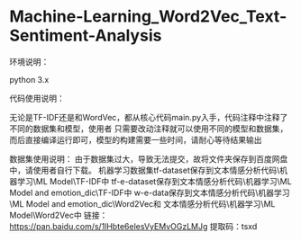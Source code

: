 # Machine-Learning_Word2Vec_Text-Sentiment-Analysis

环境说明：

python 3.x


代码使用说明：

无论是TF-IDF还是和WordVec，都从核心代码main.py入手，代码注释中注释了不同的数据集和模型，使用者
只需要改动注释就可以使用不同的模型和数据集，而后直接编译运行即可，模型的构建需要一些时间，请耐心等待结果输出

数据集使用说明：
由于数据集过大，导致无法提交，故将文件夹保存到百度网盘中，请使用者自行下载。
机器学习数据集tf-dataset保存到文本情感分析代码\机器学习\ML Model\TF-IDF中
tf-e-dataset保存到文本情感分析代码\机器学习\ML Model and emotion_dic\TF-IDF中
w-e-data保存到文本情感分析代码\机器学习\ML Model and emotion_dic\Word2Vec和
文本情感分析代码\机器学习\ML Model\Word2Vec中
链接：https://pan.baidu.com/s/1lHbte6elesVyEMvOGzLMJg 
提取码：tsxd
